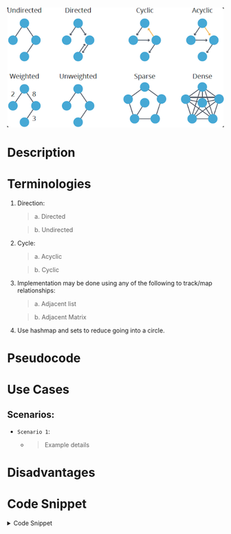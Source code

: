 
![Type of Graphs](../../assets/graphs-types.png)

# Description


# Terminologies
1. Direction:
    > a. Directed

    > b. Undirected

2. Cycle:
    > a. Acyclic
    
    > b. Cyclic

3. Implementation may be done using any of the following to track/map relationships:
    > a. Adjacent list 
  
    > b. Adjacent Matrix

4. Use hashmap and sets to reduce going into a circle.
# Pseudocode


# Use Cases

## Scenarios:

+ `Scenario 1`:
  + > Example details


# Disadvantages







# Code Snippet


<details>
<summary>Code Snippet</summary>

<p>

```go

func fn() {
  //Code here
}

```
</p>
</details>
